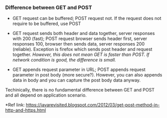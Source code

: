 ### Difference between GET and POST
* GET request can be buffered; POST request not. If the request does not require to be buffered, use POST

* GET request sends both header and data together, server responses with 200 (fast); POST request browser sends header first, server responses 100, browser then sends data, server responses 200 (reliable). Exception is firefox which sends post header and request together. *However, this does not mean GET is faster than POST. If network condition is good, the difference is small.*

* GET appends request parameter in URL; POST appends request parameter in post body (more secure?). However, you can also appends data in body and you can capture the post body data anyway. 

Techinically, there is no fundamental difference between GET and POST and all depend on application scenario.

*Ref link: https://javarevisited.blogspot.com/2012/03/get-post-method-in-http-and-https.html
